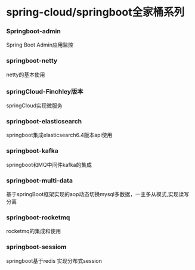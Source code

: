 # spring-cloud/springboot全家桶系列

### Springboot-admin
Spring Boot Admin应用监控

### springboot-netty
netty的基本使用



### springCloud-Finchley版本
springCloud实现微服务 

### springboot-elasticsearch
springboot集成elasticsearch6.4版本api使用

### springboot-kafka
springboot和MQ中间件kafka的集成

### springboot-multi-data
基于springBoot框架实现的aop动态切换mysql多数据，一主多从模式,实现读写分离

### springboot-rocketmq
rocketmq的集成和使用

### springboot-sessiom
springboot基于redis 实现分布式session






